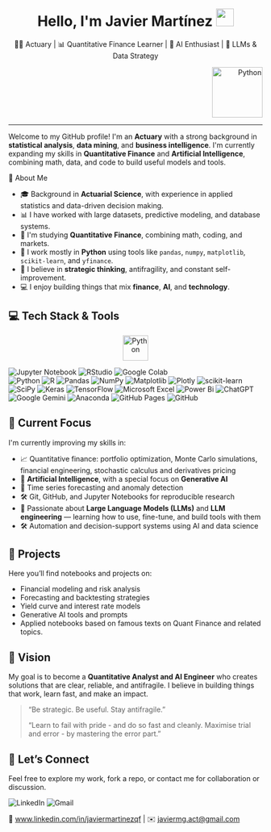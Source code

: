 <h1 align="center"><b>Hello, I'm Javier Martínez</b> <img src="https://media.giphy.com/media/hvRJCLFzcasrR4ia7z/giphy.gif" width="35"></h1>

<p align="center">
  👨‍💻 Actuary | 📊 Quantitative Finance Learner | 🤖 AI Enthusiast | 🧠 LLMs & Data Strategy
</p>

<div align="right"> 
  <img src="https://techstack-generator.vercel.app/python-icon.svg" alt="Python" width="100" height="100" />
</div>


---

Welcome to my GitHub profile! I'm an **Actuary** with a strong background in **statistical analysis**, **data mining**, and **business intelligence**. I'm currently expanding my skills in **Quantitative Finance** and **Artificial Intelligence**, combining math, data, and code to build useful models and tools.

🧠 About Me

- 🎓  Background in **Actuarial Science**, with experience in applied statistics and data-driven decision making.  
- 📊 I have worked with large datasets, predictive modeling, and database systems.
- 📘 I'm studying **Quantitative Finance**, combining math, coding, and markets.
- 🔧 I work mostly in **Python** using tools like `pandas`, `numpy`, `matplotlib`, `scikit-learn`, and `yfinance`.
- 🧠 I believe in **strategic thinking**, antifragility, and constant self-improvement.  
- 💻 I enjoy building things that mix **finance**, **AI**, and **technology**.

## 💻 Tech Stack & Tools

<div align="center"> 
  <img src="https://techstack-generator.vercel.app/python-icon.svg" alt="Python" width="50" height="50" />
</div>

<p>
  
  ![Jupyter Notebook](https://img.shields.io/badge/jupyter-%23FA0F00.svg?style=for-the-badge&logo=jupyter&logoColor=white) 
  ![RStudio](https://img.shields.io/badge/RStudio-4285F4?style=for-the-badge&logo=rstudio&logoColor=white)
  ![Google Colab](https://img.shields.io/badge/Google%20Colab-%23F9A825.svg?style=for-the-badge&logo=googlecolab&logoColor=white)  
  ![Python](https://img.shields.io/badge/python-3670A0?style=for-the-badge&logo=python&logoColor=ffdd54)
  ![R](https://img.shields.io/badge/r-%23276DC3.svg?style=for-the-badge&logo=r&logoColor=white)
  ![Pandas](https://img.shields.io/badge/pandas-%23150458.svg?style=for-the-badge&logo=pandas&logoColor=white)
  ![NumPy](https://img.shields.io/badge/numpy-%23013243.svg?style=for-the-badge&logo=numpy&logoColor=white)
  ![Matplotlib](https://img.shields.io/badge/Matplotlib-%23ffffff.svg?style=for-the-badge&logo=Matplotlib&logoColor=black)
  ![Plotly](https://img.shields.io/badge/Plotly-%233F4F75.svg?style=for-the-badge&logo=plotly&logoColor=white)
  ![scikit-learn](https://img.shields.io/badge/scikit--learn-%23F7931E.svg?style=for-the-badge&logo=scikit-learn&logoColor=white)
  ![SciPy](https://img.shields.io/badge/SciPy-%230C55A5.svg?style=for-the-badge&logo=scipy&logoColor=white)
  ![Keras](https://img.shields.io/badge/Keras-%23D00000.svg?style=for-the-badge&logo=Keras&logoColor=white)
  ![TensorFlow](https://img.shields.io/badge/TensorFlow-%23FF6F00.svg?style=for-the-badge&logo=TensorFlow&logoColor=white)
  ![Microsoft Excel](https://img.shields.io/badge/Microsoft_Excel-217346?style=for-the-badge&logo=microsoft-excel&logoColor=white)
  ![Power Bi](https://img.shields.io/badge/power_bi-F2C811?style=for-the-badge&logo=powerbi&logoColor=black)
  ![ChatGPT](https://img.shields.io/badge/chatGPT-74aa9c?style=for-the-badge&logo=openai&logoColor=white)
  ![Google Gemini](https://img.shields.io/badge/google%20gemini-8E75B2?style=for-the-badge&logo=google%20gemini&logoColor=white)
  ![Anaconda](https://img.shields.io/badge/Anaconda-%2344A833.svg?style=for-the-badge&logo=anaconda&logoColor=white)
  ![GitHub Pages](https://img.shields.io/badge/github%20pages-121013?style=for-the-badge&logo=github&logoColor=white)
  ![GitHub](https://img.shields.io/badge/github-%23121011.svg?style=for-the-badge&logo=github&logoColor=white)
</p>

## 🚀 Current Focus

I'm currently improving my skills in:

- 📈 Quantitative finance: portfolio optimization, Monte Carlo simulations, financial engineering, stochastic calculus and derivatives pricing
- 🔎 **Artificial Intelligence**, with a special focus on **Generative AI** 
- 🤖 Time series forecasting and anomaly detection
- 🛠️ Git, GitHub, and Jupyter Notebooks for reproducible research  
- 🧠 Passionate about **Large Language Models (LLMs)** and **LLM engineering** — learning how to use, fine-tune, and build tools with them  
- 🛠️ Automation and decision-support systems using AI and data science  

## 📂 Projects

Here you’ll find notebooks and projects on:

- Financial modeling and risk analysis  
- Forecasting and backtesting strategies  
- Yield curve and interest rate models  
- Generative AI tools and prompts  
- Applied notebooks based on famous texts on Quant Finance and related topics.

## 🎯 Vision

My goal is to become a **Quantitative Analyst and AI Engineer** who creates solutions that are clear, reliable, and antifragile. I believe in building things that work, learn fast, and make an impact.

> “Be strategic. Be useful. Stay antifragile.”
> 
> “Learn to fail with pride - and do so fast and cleanly. Maximise trial and error - by mastering the error part.”

## 🤝 Let’s Connect

Feel free to explore my work, fork a repo, or contact me for collaboration or discussion.

![LinkedIn](https://img.shields.io/badge/linkedin-%230077B5.svg?style=for-the-badge&logo=linkedin&logoColor=white)
![Gmail](https://img.shields.io/badge/Gmail-D14836?style=for-the-badge&logo=gmail&logoColor=white)

🔗 www.linkedin.com/in/javiermartinezqf | ✉️ javiermg.act@gmail.com

